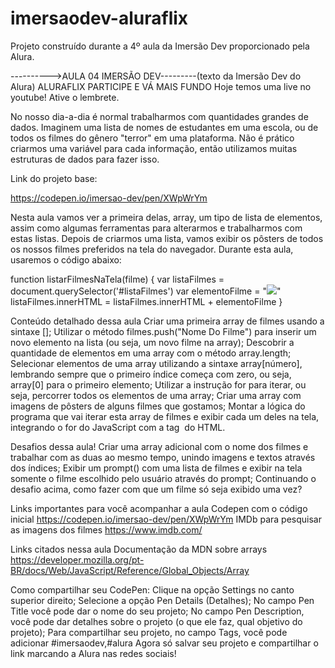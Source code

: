 # imersaodev-aluraflix
Projeto construído durante a 4º aula da Imersão Dev proporcionado pela Alura.


---------->AULA 04 IMERSÃO DEV---------(texto da Imersão Dev do Alura)
ALURAFLIX
PARTICIPE E VÁ MAIS FUNDO
Hoje temos uma live no youtube! Ative o lembrete.

No nosso dia-a-dia é normal trabalharmos com quantidades grandes de dados. Imaginem uma lista de nomes de estudantes em uma escola, ou de todos os filmes do gênero "terror" em uma plataforma. Não é prático criarmos uma variável para cada informação, então utilizamos muitas estruturas de dados para fazer isso.

Link do projeto base:

https://codepen.io/imersao-dev/pen/XWpWrYm

Nesta aula vamos ver a primeira delas, array, um tipo de lista de elementos, assim como algumas ferramentas para alterarmos e trabalharmos com estas listas. Depois de criarmos uma lista, vamos exibir os pôsters de todos os nossos filmes preferidos na tela do navegador. Durante esta aula, usaremos o código abaixo:

function listarFilmesNaTela(filme) {
  var listaFilmes = document.querySelector('#listaFilmes')
  var elementoFilme = "<img src=" + filme + ">"
  listaFilmes.innerHTML = listaFilmes.innerHTML + elementoFilme
}



Conteúdo detalhado dessa aula
Criar uma primeira array de filmes usando a sintaxe [];
Utilizar o método filmes.push("Nome Do Filme") para inserir um novo elemento na lista (ou seja, um novo filme na array);
Descobrir a quantidade de elementos em uma array com o método array.length;
Selecionar elementos de uma array utilizando a sintaxe array[número], lembrando sempre que o primeiro índice começa com zero, ou seja, array[0] para o primeiro elemento;
Utilizar a instrução for para iterar, ou seja, percorrer todos os elementos de uma array;
Criar uma array com imagens de pôsters de alguns filmes que gostamos;
Montar a lógica do programa que vai iterar esta array de filmes e exibir cada um deles na tela, integrando o for do JavaScript com a tag <img> do HTML.



Desafios dessa aula!
Criar uma array adicional com o nome dos filmes e trabalhar com as duas ao mesmo tempo, unindo imagens e textos através dos índices;
Exibir um prompt() com uma lista de filmes e exibir na tela somente o filme escolhido pelo usuário através do prompt;
Continuando o desafio acima, como fazer com que um filme só seja exibido uma vez?


Links importantes para você acompanhar a aula
Codepen com o código inicial https://codepen.io/imersao-dev/pen/XWpWrYm
IMDb para pesquisar as imagens dos filmes  https://www.imdb.com/



Links citados nessa aula
Documentação da MDN sobre arrays  https://developer.mozilla.org/pt-BR/docs/Web/JavaScript/Reference/Global_Objects/Array



Como compartilhar seu CodePen:
Clique na opção Settings no canto superior direito;
Selecione a opção Pen Details (Detalhes);
No campo Pen Title você pode dar o nome do seu projeto;
No campo Pen Description, você pode dar detalhes sobre o projeto (o que ele faz, qual objetivo do projeto);
Para compartilhar seu projeto, no campo Tags, você pode adicionar #imersaodev,#alura
Agora só salvar seu projeto e compartilhar o link marcando a Alura nas redes sociais!
